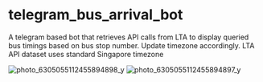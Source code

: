 # telegram_bus_arrival_bot
A telegram based bot that retrieves API calls from LTA to display queried bus timings based on bus stop number.
Update timezone accordingly. LTA API dataset uses standard Singapore timezone 

![photo_6305055112455894898_y](https://user-images.githubusercontent.com/72028616/219591725-0d805b54-1f16-462f-8471-17991f73ecbc.jpg)
![photo_6305055112455894897_y](https://user-images.githubusercontent.com/72028616/219591728-b0c30880-b74c-4d59-ace4-2fd704413418.jpg)
